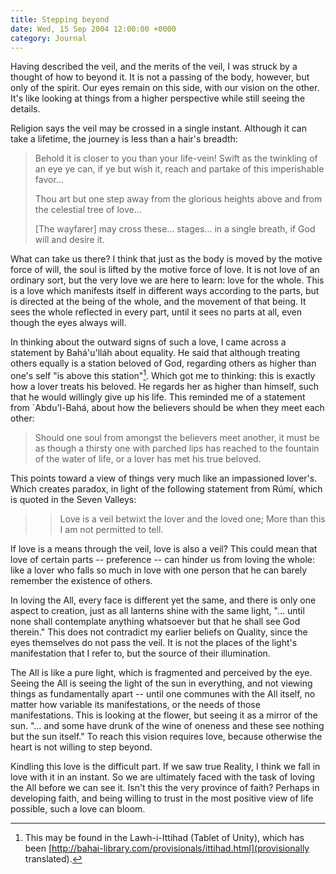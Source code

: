 ```yaml
---
title: Stepping beyond
date: Wed, 15 Sep 2004 12:00:00 +0000
category: Journal
---
```


Having described the veil, and the merits of the veil, I was struck by a
thought of how to beyond it.  It is not a passing of the body, however,
but only of the spirit.  Our eyes remain on this side, with our vision
on the other.  It's like looking at things from a higher perspective
while still seeing the details.

Religion says the veil may be crossed in a single instant.  Although it
can take a lifetime, the journey is less than a hair's breadth:

> Behold it is closer to you than your life-vein!  Swift as the
> twinkling of an eye ye can, if ye but wish it, reach and partake of
> this imperishable favor...
> 
> Thou art but one step away from the glorious heights above and from
> the celestial tree of love...
> 
> [The wayfarer] may cross these... stages... in a single breath, if God
> will and desire it.

What can take us there?  I think that just as the body is moved by the
motive force of will, the soul is lifted by the motive force of love.
It is not love of an ordinary sort, but the very love we are here to
learn: love for the whole.  This is a love which manifests itself in
different ways according to the parts, but is directed at the being of
the whole, and the movement of that being.  It sees the whole reflected
in every part, until it sees no parts at all, even though the eyes
always will.

In thinking about the outward signs of such a love, I came across a
statement by Bahá'u'lláh about equality.  He said that although treating
others equally is a station beloved of God, regarding others as higher
than one's self "is above this station"[^1].  Which got me to thinking:
this is exactly how a lover treats his beloved.  He regards her as
higher than himself, such that he would willingly give up his life.
This reminded me of a statement from `Abdu'l-Bahá, about how the
believers should be when they meet each other:

> Should one soul from amongst the believers meet another, it must be as
> though a thirsty one with parched lips has reached to the fountain of
> the water of life, or a lover has met his true beloved.

This points toward a view of things very much like an impassioned
lover's.  Which creates paradox, in light of the following statement
from Rúmí, which is quoted in the Seven Valleys:

> > Love is a veil betwixt the lover and the loved one;
>     More than this I am not permitted to tell.

If love is a means through the veil, love is also a veil?  This could
mean that love of certain parts -- preference -- can hinder us from
loving the whole: like a lover who falls so much in love with one person
that he can barely remember the existence of others.

In loving the All, every face is different yet the same, and there is
only one aspect to creation, just as all lanterns shine with the same
light, "... until none shall contemplate anything whatsoever but that he
shall see God therein."  This does not contradict my earlier beliefs on
Quality, since the eyes themselves do not pass the veil.  It is not the
places of the light's manifestation that I refer to, but the source of
their illumination.

The All is like a pure light, which is fragmented and perceived by the
eye.  Seeing the All is seeing the light of the sun in everything, and
not viewing things as fundamentally apart -- until one communes with the
All itself, no matter how variable its manifestations, or the needs of
those manifestations.  This is looking at the flower, but seeing it as a
mirror of the sun.  "... and some have drunk of the wine of oneness and
these see nothing but the sun itself."  To reach this vision requires
love, because otherwise the heart is not willing to step beyond.

Kindling this love is the difficult part.  If we saw true Reality, I
think we fall in love with it in an instant.  So we are ultimately faced
with the task of loving the All before we can see it.  Isn't this the
very province of faith?  Perhaps in developing faith, and being willing
to trust in the most positive view of life possible, such a love can
bloom.

[^1]:  This may be found in the Lawh-i-Ittihad (Tablet of Unity), which has
been [http://bahai-library.com/provisionals/ittihad.html](provisionally translated).


